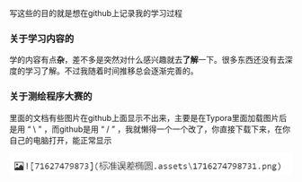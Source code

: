 写这些的目的就是想在github上记录我的学习过程

### 关于学习内容的

学的内容有点**杂**，差不多是突然对什么感兴趣就去**了解**一下。很多东西还没有去深度的学习了解。不过我随着时间推移总会逐渐完善的。

### 关于测绘程序大赛的

里面的文档有些图片在github上面显示不出来，主要是在Typora里面加载图片后是用  “ \ ”  ，而github是用  “ / ”  ，我就懒得一个一个改了，你直接下载下来，在你自己的电脑打开，能正常显示  

![72189814850](README.assets/1721898148508.png)






